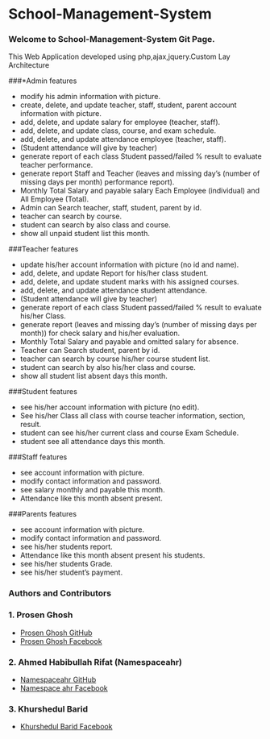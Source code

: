 # School-Management-System
### Welcome to School-Management-System Git Page.
This Web Application developed using php,ajax,jquery.Custom Lay Architecture

###*Admin features
* modify his admin  information with picture.
* create, delete, and update teacher, staff, student, parent account information with picture.
* add, delete, and update salary for employee (teacher, staff).
* add, delete, and update class, course, and exam schedule.
* add, delete, and update attendance employee (teacher, staff).
* (Student attendance will give by teacher)
* generate report of each class Student passed/failed % result to evaluate teacher performance.
* generate report Staff and Teacher (leaves and missing day’s (number of missing days per month) performance report).
* Monthly Total Salary and payable salary Each Employee (individual) and All Employee (Total).
* Admin can Search teacher, staff, student, parent by id.
* teacher can search by course.
* student can search by also class and course.
* show all unpaid student list this month.

###Teacher features
* update his/her account information with picture (no id and name).
* add, delete, and update Report for his/her class student.
* add, delete, and update student marks with his assigned courses.
* add, delete, and update attendance student attendance.
* (Student attendance will give by teacher)
* generate report of each class Student passed/failed % result to evaluate his/her Class.
* generate report (leaves and missing day’s (number of missing days per month)) for check salary and his/her evaluation.
* Monthly Total Salary and payable and omitted salary for absence.
* Teacher can Search student, parent by id.
* teacher can search by course his/her course student list.
* student can search by also his/her class and course.
* show all student list absent days this month.

###Student features
* see his/her account information with picture (no edit).
* See his/her Class all class with course teacher information, section, result.
* student can see  his/her  current class and course Exam Schedule.
* student see all attendance  days this month.

###Staff features
* see account information with picture.
* modify contact information and password.
* see salary monthly and payable this month.
* Attendance like this month absent present.

###Parents features
* see account information with picture.
* modify contact information and password.
* see his/her students report.
* Attendance like this month absent present his students.
* see his/her students Grade.
* see his/her student’s payment.

### Authors and Contributors

### 1. Prosen Ghosh
* [Prosen Ghosh GitHub](https://github.com/Prosen-Ghosh)
* [Prosen Ghosh Facebook](https://www.facebook.com/prosenghosh25)

### 2. Ahmed Habibullah Rifat (Namespaceahr)
* [Namespaceahr GitHub](https://github.com/namespaceahr/)
* [Namespace ahr Facebook](https://www.facebook.com/namespaceahr)

### 3. Khurshedul Barid

* [Khurshedul Barid Facebook](https://www.facebook.com/md.barid)


